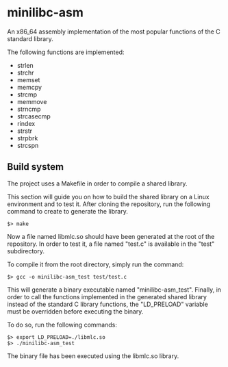 # minilibc-asm
An x86_64 assembly implementation of the most popular functions of the C standard library.

The following functions are implemented:

* strlen
* strchr
* memset
* memcpy
* strcmp
* memmove
* strncmp
* strcasecmp
* rindex
* strstr
* strpbrk
* strcspn

## Build system

The project uses a Makefile in order to compile a shared library.

This section will guide you on how to build the shared library on a Linux environment and to test it.
After cloning the repository, run the following command to create to generate the library.

```
$> make
```

Now a file named libmlc.so should have been generated at the root of the repository.
In order to test it, a file named "test.c" is available in the "test" subdirectory.

To compile it from the root directory, simply run the command:

```
$> gcc -o minilibc-asm_test test/test.c
```

This will generate a binary executable named "minilibc-asm_test".
Finally, in order to call the functions implemented in the generated shared library instead of the
standard C library functions, the "LD_PRELOAD" variable must be overridden before executing the binary.

To do so, run the following commands:

```
$> export LD_PRELOAD=./libmlc.so
$> ./minilibc-asm_test
```

The binary file has been executed using the libmlc.so library.
